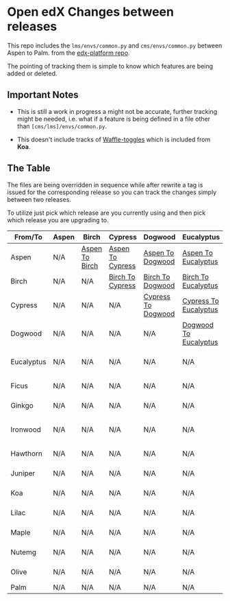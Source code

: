 # Open edX Changes between releases

This repo includes the `lms/envs/common.py` and `cms/envs/common.py` between Aspen to Palm. from the [edx-platform repo](https://github.com/openedx/edx-platform).

The pointing of tracking them is simple to know which features are being added or deleted.

## Important Notes

- This is still a work in progress a might not be accurate, further tracking might be needed, i.e. what if a feature is being defined in a file other than `[cms/lms]/envs/common.py`.

- This doesn't include tracks of [Waffle-toggles](https://github.com/openedx/edx-toggles) which is included from **Koa**.


## The Table

The files are being overridden in sequence while after rewrite a tag is issued for the corresponding release so you can track the changes simply between two releases.

To utilize just pick which release are you currently using and then pick which release you are upgrading to.


| From/To | Aspen | Birch | Cypress | Dogwood | Eucalyptus| Ficus| Ginkgo | Ironwood | Hawthorn | Juniper| Koa| Lilac | Maple | Nutmeg | Olive | Palm| 
|-------- | ------- |------- |------- |------- |------- |------- |------- |------- |------- |------- |------- |------- |------- |------- |------- |------- |
| Aspen | N/A  | [Aspen To Birch](https://github.com/ghassanmas/openedx-releases-diffs/compare/aspen...birch) | [Aspen To Cypress](https://github.com/ghassanmas/openedx-releases-diffs/compare/aspen...cypress) | [Aspen To Dogwood](https://github.com/ghassanmas/openedx-releases-diffs/compare/aspen...dogwood) |  [Aspen To Eucalyptus](https://github.com/ghassanmas/openedx-releases-diffs/compare/aspen...ecalyptus) | [Aspen To Ficus](https://github.com/ghassanmas/openedx-releases-diffs/compare/aspen...ficus) | [Aspen To Ginkgo](https://github.com/ghassanmas/openedx-releases-diffs/compare/aspen...ginkgo) | [Aspen To Ironwood](https://github.com/ghassanmas/openedx-releases-diffs/compare/aspen...ironwood) | [Aspen To Hawthorn](https://github.com/ghassanmas/openedx-releases-diffs/compare/aspen...hawthorn) | [Aspen To Juniper](https://github.com/ghassanmas/openedx-releases-diffs/compare/aspen...juiper) | [Aspen To Koa](https://github.com/ghassanmas/openedx-releases-diffs/compare/aspen...koa) | [Aspen To Lilac](https://github.com/ghassanmas/openedx-releases-diffs/compare/aspen...lilac) | [Aspen To Maple](https://github.com/ghassanmas/openedx-releases-diffs/compare/aspen...maple) |  [Aspen To Nutmeg](https://github.com/ghassanmas/openedx-releases-diffs/compare/aspen...nutmeg) |  [Aspen To Olive](https://github.com/ghassanmas/openedx-releases-diffs/compare/aspen...olive) |  [Aspen To Palm](https://github.com/ghassanmas/openedx-releases-diffs/compare/aspen...palm) |
| Birch |  N/A  | N/A | [Birch To Cypress](https://github.com/ghassanmas/openedx-releases-diffs/compare/birch...cypress) | [Birch To Dogwood](https://github.com/ghassanmas/openedx-releases-diffs/compare/birch...dogwood) |  [Birch To Eucalyptus](https://github.com/ghassanmas/openedx-releases-diffs/compare/birch...ecalyptus) | [Birch To Ficus](https://github.com/ghassanmas/openedx-releases-diffs/compare/birch...ficus) | [Birch To Ginkgo](https://github.com/ghassanmas/openedx-releases-diffs/compare/birch...ginkgo) | [Birch To Ironwood](https://github.com/ghassanmas/openedx-releases-diffs/compare/birch...ironwood) | [Birch To Hawthorn](https://github.com/ghassanmas/openedx-releases-diffs/compare/birch...hawthorn) | [Birch To Juniper](https://github.com/ghassanmas/openedx-releases-diffs/compare/birch...juiper) | [Birch To Koa](https://github.com/ghassanmas/openedx-releases-diffs/compare/birch...koa) | [Birch To Lilac](https://github.com/ghassanmas/openedx-releases-diffs/compare/birch...lilac) | [Birch To Maple](https://github.com/ghassanmas/openedx-releases-diffs/compare/birch...maple) |  [Birch To Nutmeg](https://github.com/ghassanmas/openedx-releases-diffs/compare/birch...nutmeg) |  [Birch To Olive](https://github.com/ghassanmas/openedx-releases-diffs/compare/birch...olive) |  [Birch To Palm](https://github.com/ghassanmas/openedx-releases-diffs/compare/birch...palm) |
| Cypress | N/A  | N/A | N/A |  [Cypress To Dogwood](https://github.com/ghassanmas/openedx-releases-diffs/compare/cypress...dogwood) |  [Cypress To Eucalyptus](https://github.com/ghassanmas/openedx-releases-diffs/compare/cypress...ecalyptus) | [Cypress To Ficus](https://github.com/ghassanmas/openedx-releases-diffs/compare/cypress...ficus) | [Cypress To Ginkgo](https://github.com/ghassanmas/openedx-releases-diffs/compare/cypress...ginkgo) | [Cypress To Ironwood](https://github.com/ghassanmas/openedx-releases-diffs/compare/cypress...ironwood) | [Cypress To Hawthorn](https://github.com/ghassanmas/openedx-releases-diffs/compare/cypress...hawthorn) | [Cypress To Juniper](https://github.com/ghassanmas/openedx-releases-diffs/compare/cypress...juiper) | [Cypress To Koa](https://github.com/ghassanmas/openedx-releases-diffs/compare/cypress...koa) | [Cypress To Lilac](https://github.com/ghassanmas/openedx-releases-diffs/compare/cypress...lilac) | [Cypress To Maple](https://github.com/ghassanmas/openedx-releases-diffs/compare/cypress...maple) |  [Cypress To Nutmeg](https://github.com/ghassanmas/openedx-releases-diffs/compare/cypress...nutmeg) |  [Cypress To Olive](https://github.com/ghassanmas/openedx-releases-diffs/compare/cypress...olive) |  [Cypress To Palm](https://github.com/ghassanmas/openedx-releases-diffs/compare/cypress...palm) |
Dogwood | N/A  | N/A | N/A | N/A |    [Dogwood To Eucalyptus](https://github.com/ghassanmas/openedx-releases-diffs/compare/dogwood...ecalyptus) | [Dogwood To Ficus](https://github.com/ghassanmas/openedx-releases-diffs/compare/dogwood...ficus) | [Dogwood To Ginkgo](https://github.com/ghassanmas/openedx-releases-diffs/compare/dogwood...ginkgo) | [Dogwood To Ironwood](https://github.com/ghassanmas/openedx-releases-diffs/compare/dogwood...ironwood) | [Dogwood To Hawthorn](https://github.com/ghassanmas/openedx-releases-diffs/compare/dogwood...hawthorn) | [Dogwood To Juniper](https://github.com/ghassanmas/openedx-releases-diffs/compare/dogwood...juiper) | [Dogwood To Koa](https://github.com/ghassanmas/openedx-releases-diffs/compare/dogwood...koa) | [Dogwood To Lilac](https://github.com/ghassanmas/openedx-releases-diffs/compare/dogwood...lilac) | [Dogwood To Maple](https://github.com/ghassanmas/openedx-releases-diffs/compare/dogwood...maple) |  [Dogwood To Nutmeg](https://github.com/ghassanmas/openedx-releases-diffs/compare/dogwood...nutmeg) |  [Dogwood To Olive](https://github.com/ghassanmas/openedx-releases-diffs/compare/dogwood...olive) |  [Dogwood To Palm](https://github.com/ghassanmas/openedx-releases-diffs/compare/dogwood...palm) |
Eucalyptus | N/A  | N/A | N/A | N/A |  N/A | [Eucalyptus To Ficus](https://github.com/ghassanmas/openedx-releases-diffs/compare/eucalyptus...ficus) | [Eucalyptus To Ginkgo](https://github.com/ghassanmas/openedx-releases-diffs/compare/eucalyptus...ginkgo) | [Eucalyptus To Ironwood](https://github.com/ghassanmas/openedx-releases-diffs/compare/eucalyptus...ironwood) | [Eucalyptus To Hawthorn](https://github.com/ghassanmas/openedx-releases-diffs/compare/eucalyptus...hawthorn) | [Eucalyptus To Juniper](https://github.com/ghassanmas/openedx-releases-diffs/compare/eucalyptus...juiper) | [Eucalyptus To Koa](https://github.com/ghassanmas/openedx-releases-diffs/compare/eucalyptus...koa) | [Eucalyptus To Lilac](https://github.com/ghassanmas/openedx-releases-diffs/compare/eucalyptus...lilac) | [Eucalyptus To Maple](https://github.com/ghassanmas/openedx-releases-diffs/compare/eucalyptus...maple) |  [Eucalyptus To Nutmeg](https://github.com/ghassanmas/openedx-releases-diffs/compare/eucalyptus...nutmeg) |  [Eucalyptus To Olive](https://github.com/ghassanmas/openedx-releases-diffs/compare/eucalyptus...olive) |  [Eucalyptus To Palm](https://github.com/ghassanmas/openedx-releases-diffs/compare/eucalyptus...palm) |
Ficus | N/A  | N/A | N/A | N/A |  N/A | N/A |  [Ficus To Ginkgo](https://github.com/ghassanmas/openedx-releases-diffs/compare/ficus...ginkgo) | [Ficus To Ironwood](https://github.com/ghassanmas/openedx-releases-diffs/compare/ficus...ironwood) | [Ficus To Hawthorn](https://github.com/ghassanmas/openedx-releases-diffs/compare/ficus...hawthorn) | [Ficus To Juniper](https://github.com/ghassanmas/openedx-releases-diffs/compare/ficus...juiper) | [Ficus To Koa](https://github.com/ghassanmas/openedx-releases-diffs/compare/ficus...koa) | [Ficus To Lilac](https://github.com/ghassanmas/openedx-releases-diffs/compare/ficus...lilac) | [Ficus To Maple](https://github.com/ghassanmas/openedx-releases-diffs/compare/ficus...maple) |  [Ficus To Nutmeg](https://github.com/ghassanmas/openedx-releases-diffs/compare/ficus...nutmeg) |  [Ficus To Olive](https://github.com/ghassanmas/openedx-releases-diffs/compare/ficus...olive) |  [Ficus To Palm](https://github.com/ghassanmas/openedx-releases-diffs/compare/ficus...palm) |
Ginkgo | N/A  | N/A | N/A | N/A |  N/A | N/A | N/A |  [Ginkgo To Ironwood](https://github.com/ghassanmas/openedx-releases-diffs/compare/ginkgo...ironwood) | [Ginkgo To Hawthorn](https://github.com/ghassanmas/openedx-releases-diffs/compare/ginkgo...hawthorn) | [Ginkgo To Juniper](https://github.com/ghassanmas/openedx-releases-diffs/compare/ginkgo...juiper) | [Ginkgo To Koa](https://github.com/ghassanmas/openedx-releases-diffs/compare/ginkgo...koa) | [Ginkgo To Lilac](https://github.com/ghassanmas/openedx-releases-diffs/compare/ginkgo...lilac) | [Ginkgo To Maple](https://github.com/ghassanmas/openedx-releases-diffs/compare/ginkgo...maple) |  [Ginkgo To Nutmeg](https://github.com/ghassanmas/openedx-releases-diffs/compare/ginkgo...nutmeg) |  [Ginkgo To Olive](https://github.com/ghassanmas/openedx-releases-diffs/compare/ginkgo...olive) |  [Ginkgo To Palm](https://github.com/ghassanmas/openedx-releases-diffs/compare/ginkgo...palm) |
Ironwood | N/A  | N/A | N/A | N/A |  N/A | N/A | N/A | N/A | [Ironwood To Hawthorn](https://github.com/ghassanmas/openedx-releases-diffs/compare/ironwood...hawthorn) | [Ironwood To Juniper](https://github.com/ghassanmas/openedx-releases-diffs/compare/ironwood...juiper) | [Ironwood To Koa](https://github.com/ghassanmas/openedx-releases-diffs/compare/ironwood...koa) | [Ironwood To Lilac](https://github.com/ghassanmas/openedx-releases-diffs/compare/ironwood...lilac) | [Ironwood To Maple](https://github.com/ghassanmas/openedx-releases-diffs/compare/ironwood...maple) |  [Ironwood To Nutmeg](https://github.com/ghassanmas/openedx-releases-diffs/compare/ironwood...nutmeg) |  [Ironwood To Olive](https://github.com/ghassanmas/openedx-releases-diffs/compare/ironwood...olive) |  [Ironwood To Palm](https://github.com/ghassanmas/openedx-releases-diffs/compare/ironwood...palm) |
Hawthorn | N/A | N/A | N/A | N/A |  N/A | N/A | N/A | N/A | N/A |  [Hawthorn To Juniper](https://github.com/ghassanmas/openedx-releases-diffs/compare/hawthorn...juiper) | [Hawthorn To Koa](https://github.com/ghassanmas/openedx-releases-diffs/compare/hawthorn...koa) | [Hawthorn To Lilac](https://github.com/ghassanmas/openedx-releases-diffs/compare/hawthorn...lilac) | [Hawthorn To Maple](https://github.com/ghassanmas/openedx-releases-diffs/compare/hawthorn...maple) |  [Hawthorn To Nutmeg](https://github.com/ghassanmas/openedx-releases-diffs/compare/hawthorn...nutmeg) |  [Hawthorn To Olive](https://github.com/ghassanmas/openedx-releases-diffs/compare/hawthorn...olive) |  [Hawthorn To Palm](https://github.com/ghassanmas/openedx-releases-diffs/compare/hawthorn...palm) |
Juniper | N/A | N/A | N/A | N/A |  N/A | N/A | N/A | N/A | N/A | N/A |  [Juniper To Koa](https://github.com/ghassanmas/openedx-releases-diffs/compare/ironwood...koa) | [Juniper To Lilac](https://github.com/ghassanmas/openedx-releases-diffs/compare/ironwood...lilac) | [Juniper To Maple](https://github.com/ghassanmas/openedx-releases-diffs/compare/ironwood...maple) |  [Juniper To Nutmeg](https://github.com/ghassanmas/openedx-releases-diffs/compare/ironwood...nutmeg) |  [Juniper To Olive](https://github.com/ghassanmas/openedx-releases-diffs/compare/ironwood...olive) |  [Juniper To Palm](https://github.com/ghassanmas/openedx-releases-diffs/compare/ironwood...palm) |
Koa | N/A | N/A | N/A | N/A |  N/A | N/A | N/A | N/A | N/A | N/A | N/A | [Koa To Lilac](https://github.com/ghassanmas/openedx-releases-diffs/compare/koa...lilac) | [Koa To Maple](https://github.com/ghassanmas/openedx-releases-diffs/compare/koa...maple) |  [Koa To Nutmeg](https://github.com/ghassanmas/openedx-releases-diffs/compare/koa...nutmeg) |  [Koa To Olive](https://github.com/ghassanmas/openedx-releases-diffs/compare/koa...olive) |  [Koa To Palm](https://github.com/ghassanmas/openedx-releases-diffs/compare/koa...palm) |
Lilac | N/A | N/A | N/A | N/A |  N/A | N/A | N/A | N/A | N/A | N/A | N/A | N/A |  [Lilac To Maple](https://github.com/ghassanmas/openedx-releases-diffs/compare/koa...maple) |  [Lilac To Nutmeg](https://github.com/ghassanmas/openedx-releases-diffs/compare/koa...nutmeg) |  [Lilac To Olive](https://github.com/ghassanmas/openedx-releases-diffs/compare/koa...olive) |  [Lilac To Palm](https://github.com/ghassanmas/openedx-releases-diffs/compare/koa...palm) |
Maple | N/A | N/A | N/A | N/A |  N/A | N/A | N/A | N/A | N/A | N/A | N/A | N/A | N/A |  [Maple To Nutmeg](https://github.com/ghassanmas/openedx-releases-diffs/compare/maple...nutmeg) |  [Maple To Olive](https://github.com/ghassanmas/openedx-releases-diffs/compare/maple...olive) |  [Maple To Palm](https://github.com/ghassanmas/openedx-releases-diffs/compare/maple...palm) |
Nutemg | N/A | N/A | N/A | N/A |  N/A | N/A | N/A | N/A | N/A | N/A | N/A | N/A | N/A |  N/A |  [Nutmeg To Olive](https://github.com/ghassanmas/openedx-releases-diffs/compare/nutmeg...olive) |  [Nutmeg To Palm](https://github.com/ghassanmas/openedx-releases-diffs/compare/nutmeg...palm) |
Olive | N/A | N/A | N/A | N/A |  N/A | N/A | N/A | N/A | N/A | N/A | N/A | N/A | N/A |  N/A |  N/A |  [Olive To Palm](https://github.com/ghassanmas/openedx-releases-diffs/compare/olive...palm) |
Palm | N/A | N/A | N/A | N/A |  N/A | N/A | N/A | N/A | N/A | N/A | N/A | N/A | N/A |  N/A |  N/A |  N/A |
